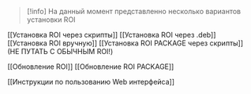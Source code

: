 > [!info] 
> На данный момент представленно несколько вариантов установки ROI


[[Установка ROI через скрипты]]
[[Установка ROI через .deb]]
[[Установка ROI вручную]]
[[Установка ROI PACKAGE через скрипты]] (НЕ ПУТАТЬ С ОБЫЧНЫМ ROI!)

[[Обновление ROI]]
[[Обновление ROI PACKAGE]]

[[Инструкции по пользованию Web интерфейса]]